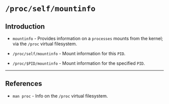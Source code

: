 # `/proc/self/mountinfo`

## Introduction

* `mountinfo` - Provides information on a `processes` mounts from the kernel; via the `/proc` virtual filesystem.

* `/proc/self/mountinfo` - Mount information for this `PID`.

* `/proc/$PID/mountinfo` - Mount information for the specified `PID`.

---

## References

* `man proc` - Info on the `/proc` virtual filesystem.